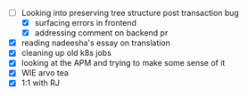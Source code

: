 * [ ] Looking into preserving tree structure post transaction bug
  * [x] surfacing errors in frontend
  * [x] addressing comment on backend pr
* [x] reading nadeesha's essay on translation
* [x] cleaning up old k8s jobs
* [x] looking at the APM and trying to make some sense of it
* [x] WIE arvo tea
* [x] 1:1 with RJ
